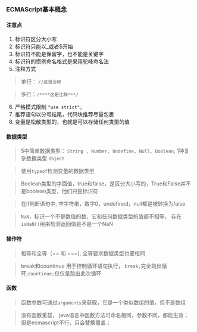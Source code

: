 ### ECMAScript基本概念

#### 注意点
1. 标识符区分大小写
2. 标识符只能以_或者$开始
3. 标识符不能是保留字，也不能是关键字
4. 标识符的惯例命名格式是采用驼峰命名法
5. 注释方式
> 单行： ```//这是注释```

> 多行：```/****这是注释***/```

6. 严格模式限制 ```"use strict";```
7. 推荐语句以分号结尾，代码块推荐尽量包裹
8. 变量是松散类型的，也就是可以存储任何类型的值

#### 数据类型
> 5中简单数据类型： ```String , Number, Undefine, Null, Boolean```, 1种复杂数据类型 ```Object```

> 使用```typeof```检测变量的数据类型

> Boolean类型的字面值，true和false，是区分大小写的，True和False并不是boolean类型，他们只是标识符

> 在if判断语句中, 空字符串，数字0，undefined，null都是被转换为false

> ```NaN```，标识一个不是数值的数，它和任何数据类型的值都不相等， 存在```isNaN()```用来检测返回值是不是一个NaN

#### 操作符
> 相等和全等（== 和 ===), 全等要求数据类型也要相同

> break和countinue 用于控制循环语句执行， ```break;```完全跳出循环;```countinue;```仅仅是跳出此次循环

#### 函数
> 函数参数可通过```arguments```来获取，它是一个类似数组的值，但不是数组

> 没有函数重载， java语言中函数方法可命名相同，参数不同，都能生效；但是ecmascript不行，只会替换覆盖；

